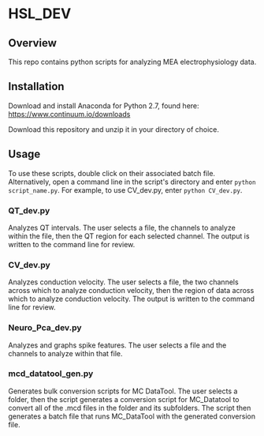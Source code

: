 # HSL_DEV

## Overview
This repo contains python scripts for analyzing MEA electrophysiology data.

## Installation
Download and install Anaconda for Python 2.7, found here: https://www.continuum.io/downloads

Download this repository and unzip it in your directory of choice. 


## Usage
To use these scripts, double click on their associated batch file. Alternatively, open a command line in the script's directory and enter `python script_name.py`. 
For example, to use CV_dev.py, enter `python CV_dev.py`.

### QT_dev.py
Analyzes QT intervals. The user selects a file, the channels to analyze within the file, then the QT region for each selected channel. The output is written to the command line for review. 

### CV_dev.py
Analyzes conduction velocity. The user selects a file, the two channels across which to analyze conduction velocity, then the region of data across which to analyze conduction velocity. The output is written to the command line for review. 

### Neuro_Pca_dev.py 
Analyzes and graphs spike features. The user selects a file and the channels to analyze within that file. 

### mcd_datatool_gen.py 
Generates bulk conversion scripts for MC DataTool. The user selects a folder, then the script generates a conversion script for MC_Datatool to convert all of the .mcd files in the folder and its subfolders. The script then generates a batch file that runs MC_DataTool with the generated conversion file. 

